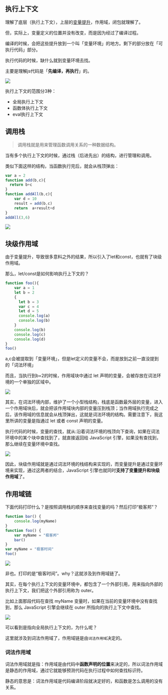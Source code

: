 ## 执行上下文

理解了底层（执行上下文），上层的[变量提升](https://daotin.github.io/posts/2019/05/16/js%E5%8F%98%E9%87%8F%E6%8F%90%E5%8D%87%E4%B8%8E%E5%87%BD%E6%95%B0%E6%8F%90%E5%8D%87%E7%9A%84%E8%AF%A6%E7%BB%86%E8%BF%87%E7%A8%8B.html)，作用域，闭包就理解了。

但，实际上，变量定义的位置并没有改变，而是因为经过了编译过程。

编译的时候，会把这些提升放到一个叫「变量环境」的地方。剩下的部分放在「可执行代码」部分。

执行代码的时候，缺什么就到变量环境去找。

主要是理解js代码是「**先编译，再执行**」的。

![](../assets/img-20240501210580.png)


执行上下文的范围分3种：

- 全局执行上下文
- 函数体执行上下文
- eval执行上下文

## 调用栈
> 调用栈就是用来管理函数调用关系的一种数据结构。

当有多个执行上下文的时候，通过栈（后进先出）的结构，进行管理和调用。

类似下面这样的结构，当函数执行完后，就会从栈顶弹出：

```js
var a = 2
function add(b,c){
  return b+c
}
function addAll(b,c){
	var d = 10
	result = add(b,c)
	return  a+result+d
}
addAll(3,6)
```

![](../assets/img-20240501210580-1.png)


## 块级作用域

由于变量提升，导致很多意料之外的结果，所以引入了let和const，也就有了块级作用域。

那么，let/const是如何影响执行上下文的？

```js
function foo(){
    var a = 1
    let b = 2
    {
      let b = 3
      var c = 4
      let d = 5
      console.log(a)
      console.log(b)
    }
    console.log(b) 
    console.log(c)
    console.log(d)
}   
foo()
```

a,c会被提取到「变量环境」，但是let定义的变量不会，而是放到之前一直没提到的「词法环境」

而且，当执行到b=2的时候，作用域块中通过 let 声明的变量，会被存放在词法环境的一个单独的区域中。

![](../assets/img-20240501220511.png)

其实，在词法环境内部，维护了一个小型栈结构，栈底是函数最外层的变量，进入一个作用域块后，就会把该作用域块内部的变量压到栈顶；当作用域执行完成之后，该作用域的信息就会从栈顶弹出，这就是词法环境的结构。需要注意下，我这里所讲的变量是指通过 let 或者 const 声明的变量。

执行代码的时候，变量的查找，就从:沿着词法环境的栈顶向下查询，如果在词法环境中的某个块中查找到了，就直接返回给 JavaScript 引擎，如果没有查找到，那么继续在变量环境中查找。

![](../assets/img-20240501220586.png)

因此，块级作用域就是通过词法环境的栈结构来实现的，而变量提升是通过变量环境来实现，通过这两者的结合，JavaScript 引擎也就同时**支持了变量提升和块级作用域**了。

## 作用域链

下面代码打印什么？是按照调用栈的顺序来查找变量的吗？然后打印“极客邦”？
```js
function bar() {
    console.log(myName)
}
function foo() {
    var myName = "极客邦"
    bar()
}
var myName = "极客时间"
foo()
```

![](../assets/img-20240501220563.png)


非也。打印的是“极客时间”。why？这就涉及到作用域链了。

其实，在每个执行上下文的变量环境中，都包含了一个外部引用，用来指向外部的执行上下文，我们把这个外部引用称为 outer。

比如上面那段代码在查找 myName 变量时，如果在当前的变量环境中没有查找到，那么 JavaScript 引擎会继续在 outer 所指向的执行上下文中查找。

![](../assets/img-20240501220582.png)

可以看到是指向全局执行上下文的，为什么呢？

这里就涉及到词法作用域了，作用域链是由`词法作用域`决定的。

### 词法作用域

词法作用域就是指：作用域是由代码中**函数声明的位置**来决定的，所以词法作用域是静态的作用域，通过它就能够预测代码在执行过程中如何查找标识符。

静态的意思是：词法作用域是代码编译阶段就决定好的，和函数是怎么调用的没有关系。







